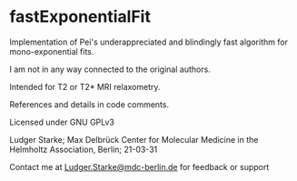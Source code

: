 # fastExponentialFit
 Implementation of Pei's underappreciated and blindingly fast algorithm for mono-exponential fits.
 
 I am not in any way connected to the original authors.

 Intended for T2 or T2* MRI relaxometry.
 
 References and details in code comments.
 
 Licensed under GNU GPLv3

 Ludger Starke; Max Delbrück Center for Molecular Medicine in the Helmholtz Association, Berlin; 21-03-31

 Contact me at Ludger.Starke@mdc-berlin.de for feedback or support
